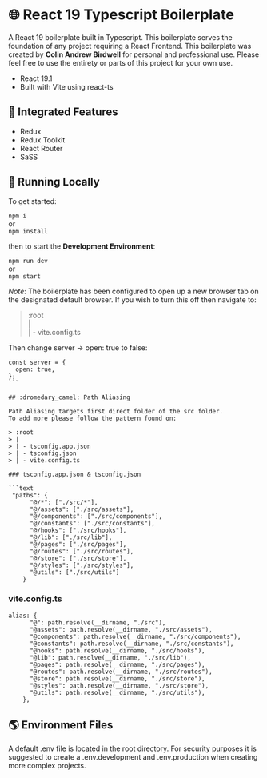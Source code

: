 # :globe_with_meridians: React 19 Typescript Boilerplate

A React 19 boilerplate built in Typescript. This boilerplate serves the foundation of any project requiring a React Frontend.
This boilerplate was created by **Colin Andrew Birdwell** for personal and professional use. Please feel free to use the entirety or parts of this project for your own use.

- React 19.1
- Built with Vite using react-ts

## :electric_plug: Integrated Features

- Redux
- Redux Toolkit
- React Router
- SaSS

## :hammer: Running Locally

To get started:

`npm i`\
or\
`npm install`

then to start the **Development Environment**:

`npm run dev`\
or\
`npm start`

_Note_:
The boilerplate has been configured to open up a new browser tab on the designated default browser. If you wish to turn this off then navigate to:

> :root  
> |  
> | - vite.config.ts

Then change server -> open: true to false:

````text
const server = {
  open: true,
};
```

## :dromedary_camel: Path Aliasing

Path Aliasing targets first direct folder of the src folder.
To add more please follow the pattern found on:

> :root
> |
> | - tsconfig.app.json
> | - tsconfig.json
> | - vite.config.ts

### tsconfig.app.json & tsconfig.json

```text
 "paths": {
      "@/*": ["./src/*"],
      "@/assets": ["./src/assets"],
      "@/components": ["./src/components"],
      "@/constants": ["./src/constants"],
      "@/hooks": ["./src/hooks"],
      "@/lib": ["./src/lib"],
      "@/pages": ["./src/pages"],
      "@/routes": ["./src/routes"],
      "@/store": ["./src/store"],
      "@/styles": ["./src/styles"],
      "@utils": ["./src/utils"]
    }
````

### vite.config.ts

```text
alias: {
      "@": path.resolve(__dirname, "./src"),
      "@assets": path.resolve(__dirname, "./src/assets"),
      "@components": path.resolve(__dirname, "./src/components"),
      "@constants": path.resolve(__dirname, "./src/constants"),
      "@hooks": path.resolve(__dirname, "./src/hooks"),
      "@lib": path.resolve(__dirname, "./src/lib"),
      "@pages": path.resolve(__dirname, "./src/pages"),
      "@routes": path.resolve(__dirname, "./src/routes"),
      "@store": path.resolve(__dirname, "./src/store"),
      "@styles": path.resolve(__dirname, "./src/store"),
      "@utils": path.resolve(__dirname, "./src/utils"),
    },
```

## :earth_americas: Environment Files

A default .env file is located in the root directory. For security purposes it is suggested to create a .env.development and .env.production when creating more complex projects.
